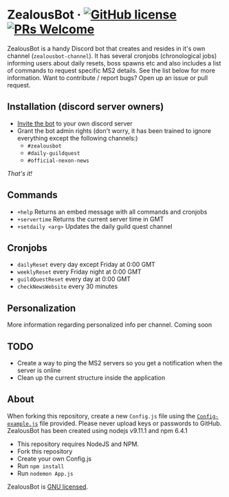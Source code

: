 # ZealousBot &middot; [![GitHub license](https://img.shields.io/badge/license-GNU-blue.svg)](https://github.com/facebook/react/blob/master/LICENSE) [![PRs Welcome](https://img.shields.io/badge/PRs-welcome-brightgreen.svg)](https://github.com/roberrrt-s/ZealousBot/pulls)

ZealousBot is a handy Discord bot that creates and resides in it's own channel (`zealousbot-channel`). It has several cronjobs (chronological jobs) informing users about daily resets, boss spawns etc and also includes a list of commands to request specific MS2 details. See the list below for more information. Want to contribute / report bugs? Open up an issue or pull request.

## Installation (discord server owners)

 - [Invite the bot](https://discordapp.com/oauth2/authorize?&client_id=499249546585571357&scope=bot&permissions=8) to your own discord server
 - Grant the bot admin rights (don't worry, it has been trained to ignore everything except the following channels:)
 	- `#zealousbot`
 	- `#daily-guildquest`
 	- `#official-nexon-news` 

 _That's it!_

## Commands

 - `+help` Returns an embed message with all commands and cronjobs
 - `+servertime` Returns the current server time in GMT
 - `+setdaily <arg>` Updates the daily guild quest channel

## Cronjobs 

- `dailyReset` every day except Friday at 0:00 GMT
- `weeklyReset` every Friday night at 0:00 GMT
- `guildQuestReset` every day at 0:00 GMT
- `checkNewsWebsite` every 30 minutes

## Personalization

More information regarding personalized info per channel. Coming soon

## TODO

- Create a way to ping the MS2 servers so you get a notification when the server is online
- Clean up the current structure inside the application

## About

When forking this repository, create a new `Config.js` file using the [`Config-example.js`](./config/Config-example.js) file provided. Please never upload keys or passwords to GitHub.
ZealousBot has been created using nodejs v9.11.1 and npm 6.4.1

 - This repository requires NodeJS and NPM.
 - Fork this repository
 - Create your own Config.js
 - Run `npm install`
 - Run `nodemon App.js`

ZealousBot is [GNU licensed](./LICENSE).